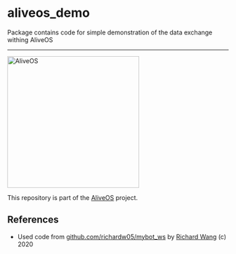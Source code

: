 # aliveos_demo
Package contains code for simple demonstration of the data exchange withing AliveOS

---

[<img alt="AliveOS" src="https://raw.githubusercontent.com/an-dr/aliveos/main/assets/logo.svg" width="300">](https://github.com/an-dr/aliveos)

This repository is part of the [AliveOS](https://github.com/an-dr/aliveos) project.


## References

- Used code from [github.com/richardw05/mybot_ws](https://github.com/richardw05/mybot_ws) by [Richard Wang](https://github.com/richardw05) (c) 2020

